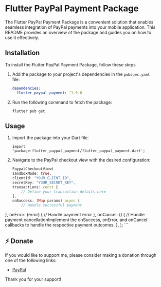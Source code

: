 
# Flutter PayPal Payment Package

The Flutter PayPal Payment Package is a convenient solution that enables seamless integration of PayPal payments into your mobile application. This README provides an overview of the package and guides you on how to use it effectively.

## Installation

To install the Flutter PayPal Payment Package, follow these steps

1. Add the package to your project's dependencies in the `pubspec.yaml` file:
   ```yaml
   dependencies:
     flutter_paypal_payment: ^1.0.0
    ``` 
2. Run the following command to fetch the package:

    ``` 
    flutter pub get
    ``` 

## Usage
1. Import the package into your Dart file:

    ``` 
    import 'package:flutter_paypal_payment/flutter_paypal_payment.dart';
    ```
2. Navigate to the PayPal checkout view with the desired configuration:
    ```dart
    PaypalCheckoutView(
    sandboxMode: true,
    clientId: "YOUR_CLIENT_ID",
    secretKey: "YOUR_SECRET_KEY",
    transactions: const [
        // Define your transaction details here
    ],
    onSuccess: (Map params) async {
        // Handle successful payment
 },
    onError: (error) {
        // Handle payment error
    },
    onCancel: () {
        // Handle payment cancellationImplement the onSuccess, onError, and onCancel callbacks to handle the respective payment outcomes.
    },
    );
    ```

## ⚡ Donate 

If you would like to support me, please consider making a donation through one of the following links:

* [PayPal](https://paypal.me/itharwat)

Thank you for your support!
